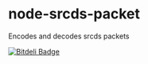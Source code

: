node-srcds-packet
=================

Encodes and decodes srcds packets

[![Bitdeli Badge](https://d2weczhvl823v0.cloudfront.net/randunel/node-srcds-packet/trend.png)](https://bitdeli.com/free "Bitdeli Badge")

